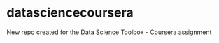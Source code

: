 datasciencecoursera
===================

New repo created for the Data Science Toolbox - Coursera assignment 
